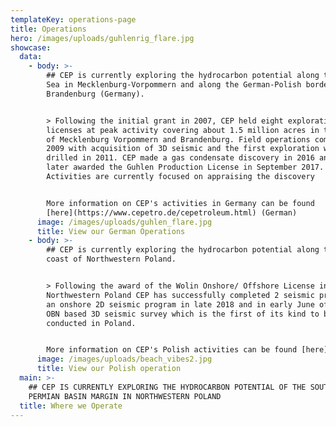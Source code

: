 ```yaml
---
templateKey: operations-page
title: Operations
hero: /images/uploads/guhlenrig_flare.jpg
showcase:
  data:
    - body: >-
        ## CEP is currently exploring the hydrocarbon potential along the Baltic
        Sea in Mecklenburg-Vorpommern and along the German-Polish border in
        Brandenburg (Germany).


        > Following the initial grant in 2007, CEP held eight exploration
        licenses at peak activity covering about 1.5 million acres in the states
        of Mecklenburg Vorpommern and Brandenburg. Field operations commenced in
        2009 with acquisition of 3D seismic and the first exploration well was
        drilled in 2011. CEP made a gas condensate discovery in 2016 and was
        later awarded the Guhlen Production License in September 2017.
        Activities are currently focused on appraising the discovery


        More information on CEP's activities in Germany can be found
        [here](https://www.cepetro.de/cepetroleum.html) (German)
      image: /images/uploads/guhlen_flare.jpg
      title: View our German Operations
    - body: >-
        ## CEP is currently exploring the hydrocarbon potential along the Baltic
        coast of Northwestern Poland.


        > Following the award of the Wolin Onshore/ Offshore License in
        Northwestern Poland CEP has successfully completed 2 seismic programs;
        an onshore 2D seismic program in late 2018 and in early June of 2019, an
        OBN based 3D seismic survey which is the first of its kind to be
        conducted in Poland.


        More information on CEP's Polish activities can be found [here](/pl)
      image: /images/uploads/beach_vibes2.jpg
      title: View our Polish operation
  main: >-
    ## CEP IS CURRENTLY EXPLORING THE HYDROCARBON POTENTIAL OF THE SOUTHERN
    PERMIAN BASIN MARGIN IN NORTHWESTERN POLAND
  title: Where we Operate
---
```



